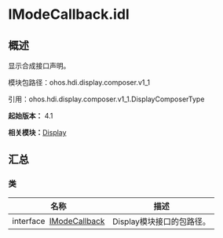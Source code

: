 # IModeCallback.idl


## 概述

显示合成接口声明。

模块包路径：ohos.hdi.display.composer.v1_1

引用：ohos.hdi.display.composer.v1_1.DisplayComposerType

**起始版本：** 4.1

**相关模块：**[Display](_display_v11.md)


## 汇总


### 类

| 名称 | 描述 | 
| -------- | -------- |
| interface&nbsp;&nbsp;[IModeCallback](interface_i_mode_callback_v11.md) | Display模块接口的包路径。  | 
